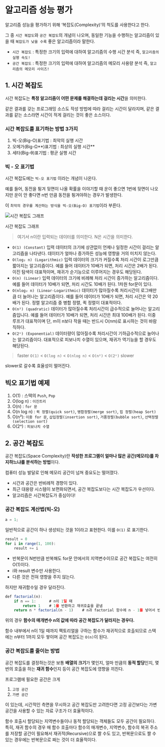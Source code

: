 # 알고리즘 성능 평가

알고리즘 성능을 평가하기 위해 ‘복잡도(Complexity)’의 척도를 사용한다고 한다.

그 중 `시간 복잡도`와 `공간 복잡도`의 개념이 나오며, 동일한 기능을 수행하는 알고리즘이 있을 때 `복잡도가 낮을 수록` 좋은 알고리즘이라 말한다.

- `시간 복잡도` : 특정한 크기의 입력에 대하여 알고리즘의 수행 시간 분석
  즉, `알고리즘의 실행 속도!`
- `공간 복잡도` : 특정한 크기의 입력에 대하여 알고리즘의 메모리 사용량 분석
  즉, `알고리즘의 메모리 사이즈!`

## 1. 시간 복잡도

시간 복잡도는 **특정 알고리즘이 어떤 문제를 해결하는데 걸리는 시간**을 의미한다.

같은 결과를 갖는 프로그래밍 소스도 작성 방법에 따라 걸리는 시간이 달라지며, 같은 결과를 같는 소스라면 시간이 적게 걸리는 것이 좋은 소스이다.

### 시간 복잡도를 표기하는 방법 3가지

1. 빅-오(Big-O)표기법 : 최악의 실행 시간
2. 오메가(Big-Ω**)표기법 : 최상의 실행 시간**
3. 세타(Big-θ)표기법 : 평균 실행 시간

### 빅 - 오 표기법

시간 복잡도에는 `빅-오 표기법` 이라는 개념이 나온다.

예를 들어, 동전을 튕겨 뒷면이 나올 확률을 이야기할 때 운이 좋으면 1번에 뒷면이 나오지만 운이 안 좋다면 n번 만큼 동전을 튕겨야하는 경우가 발생한다.

이 `최악의 경우를 계산하는 방식을 빅-오(Big-O) 표기법`이라 부른다.

![시간 복잡도 그래프](https://s3-us-west-2.amazonaws.com/secure.notion-static.com/71cef52b-a0dd-47a8-bde1-0f338e5576d8/Untitled.png)

시간 복잡도 그래프

> 여기서 n이란 입력되는 데이터를 의미한다.
> N은 시간을 의미한다.

- `O(1) (Constant)`
  입력 데이터의 크기에 상관없이 언제나 일정한 시간이 걸리는 알고리즘을 나타낸다.
  데이터가 얼마나 증가하든 성능에 영향을 거의 미치지 않는다.
- `O(log₂ n) (Logarithmic)`
  입력 데이터의 크기가 커질수록 처리 시간이 로그만큼 짧아지는 알고리즘이다.
  예를 들어 데이터가 10배가 되면, 처리 시간은 2배가 된다.
  이진 탐색이 대표적이며, 재귀가 순기능으로 이루어지는 경우도 해당된다.
- `O(n) (Linear)`
  입력 데이터의 크기에 비례해 처리 시간이 증가하는 알고리즘이다.
  예를 들어 데이터가 10배가 되면, 처리 시간도 10배가 된다. 1차원 for문이 있다.
- `O(nlog₂ n) (Linear-Logarithmic)`
  데이터가 많아질수록 처리시간이 로그배만큼 더 늘어나는 알고리즘이다.
  예를 들어 데이터가 10배가 되면, 처리 시간은 약 20배가 된다.
  정렬 알고리즘 중 병합 정렬, 퀵 정렬이 대표적이다.
- `O(n²) (quadratic)`
  데이터가 많아질수록 처리시간이 급수적으로 늘어나는 알고리즘입니다.
  예를 들어 데이터가 10배가 되면, 처리 시간은 최대 100배가 된다.
  이중 루프가 대표적이며 단, m이 n보다 작을 때는 반드시 O(nm)로 표시하는 것이 바람직하다.
- `O(2ⁿ) (Exponential)`
  데이터량이 많아질수록 처리시간이 기하급수적으로 늘어나는 알고리즘이다.
  대표적으로 피보나치 수열이 있으며, 재귀가 역기능을 할 경우도 해당된다.

> faster `O(1)` < `O(log n)` < `O(nlog n)` < `O(n²)` < `O(2ⁿ)` slower

slower로 갈수록 효율성이 떨어진다.

## 빅오 표기법 예제

1. O(1) : 스택의 `Push`, `Pop`
2. O(log n) : `이진트리`
3. O(n) : `for 문`
4. O(n log n) : `퀵 정렬(quick sort)`, `병합정렬(merge sort)`, `힙 정렬(heap Sort)`
5. O(n²): `이중 for 문`, `삽입정렬(insertion sort)`, `거품정렬(bubble sort)`, `선택정렬(selection sort)`
6. O(2ⁿ) : `피보나치 수열`

## 2. 공간 복잡도

공간 복잡도(Space Complexity)란 **작성한 프로그램이 얼마나 많은 공간(메모리)를 차지하느냐를 분석하는 방법**이다.

컴퓨터 성능 발달로 인해 메모리 공간이 넘쳐 중요도는 떨어졌다.

- 시간과 공간은 반비례적 경향이 있다.
- 최근 대용량 시스템이 보편화되면서, 공간 복잡도보다는 시간 복잡도가 우선이다.
- 알고리즘은 시간복잡도가 중심이다!

### 공간 복잡도 계산법(빅-오)

```jsx
a = 1;
```

일반적으로 공간이 하나 생성되는 것을 1이라고 표현한다. 이를 `O(1)` 로 표기한다.

```jsx
result = 0
for i in range(1, 100):
	result += i
```

- 반복문이 N번만큼 반복해도 for문 안에서의 지역변수이므로 공간 복잡도는 여전히 O(1)이다.
- i와 result 변수만 사용한다.
- 다른 것은 전혀 영향을 주지 않는다.

하지만 재귀함수일 경우 달라진다.

```jsx
def factorial(n):
    if n == 1:      # n이 1일 때
        return 1    # 1을 반환하고 재귀호출을 끝냄
    return n * factorial(n - 1)    # n과 factorial 함수에 n - 1을 넣어서 반환된 값을 곱함
```

위의 경우 **함수의 매개변수 n의 값에 따라 공간 복잡도가 달라지는 경우다.**

함수 내부에서 n이 1일 때까지 팩토리얼을 구하는 함수가 재귀적으로 호출되므로 스택에는 n부터 1까지 모두 쌓이며 공간 복잡도는 `O(n)`이 된다.

### 공간 복잡도를 줄이는 방법

공간 복잡도를 결정하는것은 보통 **배열의 크기**가 몇인지, 얼마 만큼의 **동적 할당**인지, 몇 번의 호출을 하는 **재귀 함수**인지 등이 공간 복잡도에 영향을 끼친다.

프로그램에 필요한 공간은 크게

1. `고정 공간`
2. `가변 공간`

이 있는데, 시간적인 측면을 무시하고 공간 복잡도만 고려한다면 고정 공간보다는 가변 공간을 사용할 수 있는 자료 구조가 더 효율적이다.

함수 호출시 할당되는 지역변수들이나 동적 할당되는 객체들도 모두 공간이 필요하다. 특히, 재귀 함수의 경우 매 함수 호출마다 함수의 매개변수, 지역변수, 함수의 복귀 주소를 저장할 공간이 필요해서 재귀적(Recursive)으로 짤 수도 있고, 반복문으로도 짤 수 있는 경우에는 반복문으로 짜는 것이 더 효율적이다.
